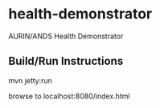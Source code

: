 health-demonstrator
===================

AURIN/ANDS Health Demonstrator

Build/Run Instructions
-----------------------

mvn jetty:run

browse to localhost:8080/index.html

